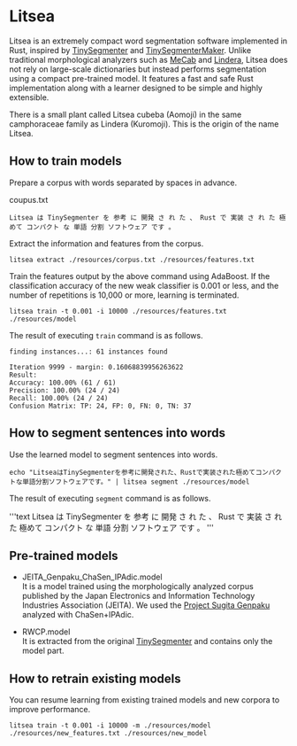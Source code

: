 # Litsea

Litsea is an extremely compact word segmentation software implemented in Rust, inspired by [TinySegmenter](http://chasen.org/~taku/software/TinySegmenter/) and [TinySegmenterMaker](https://github.com/shogo82148/TinySegmenterMaker). Unlike traditional morphological analyzers such as [MeCab](https://taku910.github.io/mecab/) and [Lindera](https://github.com/lindera/lindera), Litsea does not rely on large-scale dictionaries but instead performs segmentation using a compact pre-trained model. It features a fast and safe Rust implementation along with a learner designed to be simple and highly extensible.

There is a small plant called Litsea cubeba (Aomoji) in the same camphoraceae family as Lindera (Kuromoji). This is the origin of the name Litsea.

## How to train models

Prepare a corpus with words separated by spaces in advance.

coupus.txt

```text
Litsea は TinySegmenter を 参考 に 開発 さ れ た 、 Rust で 実装 さ れ た 極めて コンパクト な 単語 分割 ソフトウェア です 。

```

Extract the information and features from the corpus.

```shell
litsea extract ./resources/corpus.txt ./resources/features.txt
```

Train the features output by the above command using AdaBoost.
If the classification accuracy of the new weak classifier is 0.001 or less, and the number of repetitions is 10,000 or more, learning is terminated.

```shell
litsea train -t 0.001 -i 10000 ./resources/features.txt ./resources/model
```

The result of executing `train` command is as follows.

```text
finding instances...: 61 instances found

Iteration 9999 - margin: 0.16068839956263622
Result:
Accuracy: 100.00% (61 / 61)
Precision: 100.00% (24 / 24)
Recall: 100.00% (24 / 24)
Confusion Matrix: TP: 24, FP: 0, FN: 0, TN: 37
```

## How to segment sentences into words

Use the learned model to segment sentences into words.

```shell
echo "LitseaはTinySegmenterを参考に開発された、Rustで実装された極めてコンパクトな単語分割ソフトウェアです。" | litsea segment ./resources/model
```

The result of executing `segment` command is as follows.

'''text
Litsea は TinySegmenter を 参考 に 開発 さ れ た 、 Rust で 実装 さ れ た 極めて コンパクト な 単語 分割 ソフトウェア です 。
'''

## Pre-trained models

- JEITA\_Genpaku\_ChaSen\_IPAdic.model  
It is a model trained using the morphologically analyzed corpus published by the Japan Electronics and Information Technology Industries Association (JEITA).
We used the [Project Sugita Genpaku](http://www.genpaku.org/) analyzed with ChaSen+IPAdic.

- RWCP.model  
It is extracted from the original [TinySegmenter](http://chasen.org/~taku/software/TinySegmenter/)
and contains only the model part.

## How to retrain existing models

You can resume learning from existing trained models and new corpora to improve performance.

```shell
litsea train -t 0.001 -i 10000 -m ./resources/model ./resources/new_features.txt ./resources/new_model
```
